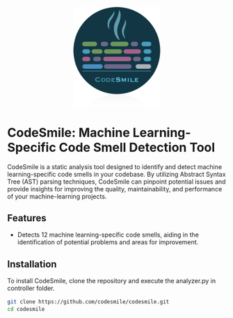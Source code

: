 <p align="center">
  <img src="./code_smile_logo.png" alt="CodeSmile" width="200"/>
</p>

# CodeSmile: Machine Learning-Specific Code Smell Detection Tool

CodeSmile is a static analysis tool designed to identify and detect machine learning-specific code smells in your codebase. By utilizing Abstract Syntax Tree (AST) parsing techniques, CodeSmile can pinpoint potential issues and provide insights for improving the quality, maintainability, and performance of your machine-learning projects.

## Features

- Detects 12 machine learning-specific code smells, aiding in the identification of potential problems and areas for improvement.

## Installation

To install CodeSmile, clone the repository and execute the analyzer.py in controller folder.

```bash
git clone https://github.com/codesmile/codesmile.git
cd codesmile
